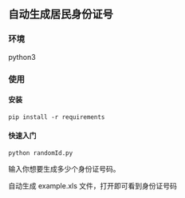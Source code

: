 ## 自动生成居民身份证号
### 环境
python3
### 使用

#### 安装

```
pip install -r requirements
```

#### 快速入门

```
python randomId.py
```

输入你想要生成多少个身份证号码。

自动生成 example.xls 文件，打开即可看到身份证号码

